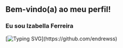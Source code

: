 ## Bem-vindo(a) ao meu perfil!

### Eu sou Izabella Ferreira



[![Typing SVG](https://readme-typing-svg.herokuapp.com?font=Fira+Code&size=35&pause=1000&color=F41EFD&center=true&vCenter=true&width=1000&lines=Bem-vindo%2C+Meu+nome+é+Iza+Ferreira!;I'm+16+years+old.;)](https://github.com/endrewss)
